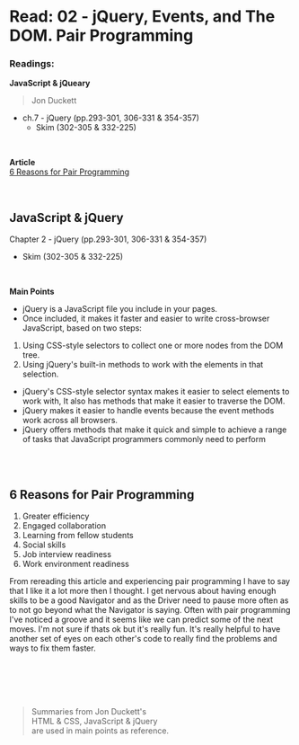 # Read: 02 - jQuery, Events, and The DOM. Pair Programming

### Readings:
**JavaScript & jQueary**
>Jon Duckett

- ch.7 - jQuery (pp.293-301, 306-331 & 354-357)
  - Skim (302-305 & 332-225)

<br>

**Article**<br>
[6 Reasons for Pair Programming](https://www.codefellows.org/blog/6-reasons-for-pair-programming/)

<br>

## **JavaScript & jQuery**

Chapter 2 - jQuery (pp.293-301, 306-331 & 354-357)
- Skim (302-305 & 332-225)

<br>

**Main Points**

- jQuery is a JavaScript file you include in your pages.
- Once included, it makes it faster and easier to write cross-browser JavaScript, based on two steps:
1. Using CSS-style selectors to collect one or more nodes from the DOM tree.
2. Using jQuery's built-in methods to work with the elements in that selection.
- jQuery's CSS-style selector syntax makes it easier to select elements to work with, It also has methods that make it easier to traverse the DOM.
- jQuery makes it easier to handle events because the event methods work across all browsers.
- jQuery offers methods that make it quick and simple to achieve a range of tasks that JavaScript programmers commonly need to perform

<br>
<br>

## **6 Reasons for Pair Programming**
1. Greater efficiency
1. Engaged collaboration
1. Learning from fellow students
1. Social skills
1. Job interview readiness
1. Work environment readiness

From rereading this article and experiencing pair programming I have to say that I like it a lot more then I thought. I get nervous about having enough skills to be a good Navigator and as the Driver need to pause more often as to not go beyond what the Navigator is saying. Often with pair programming I've noticed a groove and it  seems like we can predict some of the next moves. I'm not sure if thats ok but it's really fun. It's really helpful to have another set of eyes on each other's code to really find the problems and ways to fix them faster.  

<br>
<br>


<br>
<br>

>Summaries from Jon Duckett's<br>
>HTML & CSS, JavaScript & jQuery <br>
>are used in main points as reference. 